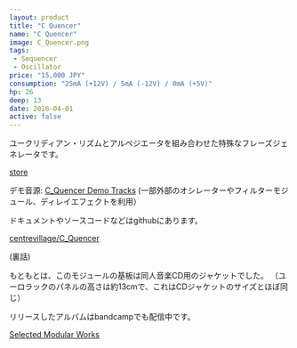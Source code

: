 ```yaml
---
layout: product
title: "C Quencer"
name: "C Quencer"
image: C_Quencer.png
tags:
 - Sequencer
 - Oscillator
price: "15,000 JPY"
consumption: "25mA (+12V) / 5mA (-12V) / 0mA (+5V)"
hp: 26
deep: 13
date: 2016-04-01
active: false
---
```


ユークリディアン・リズムとアルペジエータを組み合わせた特殊なフレーズジェネレータです。

[store](https://centrevillage.stores.jp/items/616009a5edf49f696f8d42ad)

デモ音源:
[C_Quencer Demo Tracks](https://centrevillage.bandcamp.com/album/c-quencer-demo-tracks)
(一部外部のオシレーターやフィルターモジュール、ディレイエフェクトを利用）

ドキュメントやソースコードなどはgithubにあります。

[centrevillage/C_Quencer](https://github.com/centrevillage/C_Quencer)

(裏話)

もともとは、このモジュールの基板は同人音楽CD用のジャケットでした。
（ユーロラックのパネルの高さは約13cmで、これはCDジャケットのサイズとほぼ同じ）

リリースしたアルバムはbandcampでも配信中です。

[Selected Modular Works](https://centrevillage.bandcamp.com/album/selected-modular-works)

